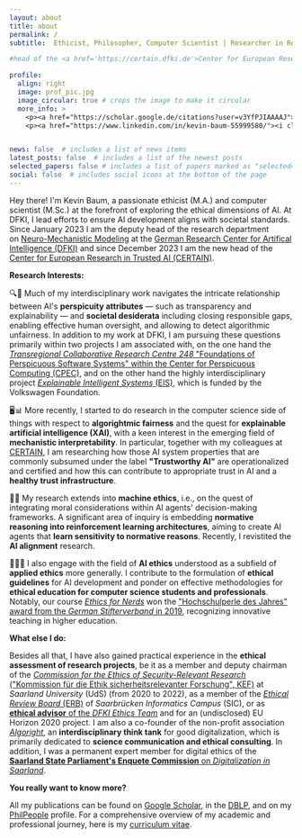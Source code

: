 ```yaml
---
layout: about
title: about
permalink: /
subtitle:  Ethicist, Philosopher, Computer Scientist | Researcher in Responsible and Trusted AI | Head of <a href='https://certain.dfki.de'>CERTAIN</a> and Deputy Head at <a href='https://www.dfki.de/nmm'>NMM</a>, <a href='https://www.dfki.de'>DFKI</a>, Saarbrücken, Germany. 

#head of the <a href='https://certain.dfki.de'>Center for European Research in Trusted AI (CERTAIN)</a> and deputy head at the reserach department for <a href='https://www.dfki.de/nmm'>Neuro-Mechanistic Modeling (NMM)</a> at <a href='https://www.dfki.de/web'>German Research Center for Artificial Intelligence (DFKI)</a>. Saarbrücken. Germany. 

profile:
  align: right
  image: prof_pic.jpg
  image_circular: true # crops the image to make it circular
  more_info: >
    <p><a href="https://scholar.google.de/citations?user=v3YfPJIAAAAJ"><i class="fa-brands fa-google-scholar"></i> Google Scholar</a></p> <br>
    <p><a href="https://www.linkedin.com/in/kevin-baum-55999580/"><i class="fa-brands fa-linkedin-in"></i> Linkedin</a></p> <br>


news: false  # includes a list of news items
latest_posts: false  # includes a list of the newest posts
selected_papers: false # includes a list of papers marked as "selected={true}"
social: false  # includes social icons at the bottom of the page
---
```

<script src="https://kit.fontawesome.com/568534ed70.js" crossorigin="anonymous"></script>


Hey there! I'm Kevin Baum, a passionate ethicist (M.A.) and computer scientist (M.Sc.) at the forefront of exploring the ethical dimensions of AI. At DFKI, I lead efforts to ensure AI development aligns with societal standards.  
Since January 2023 I am the deputy head of the research department on [Neuro-Mechanistic Modeling](https://www.dfki.de/nmm) at the [German Research Center for Artifical Intelligence (DFKI)](https://www.dfki.de/web) and since December 2023 I am the new head of the [Center for European Research in Trusted AI (CERTAIN)](https://certain.dfki.de).

**Research Interests:** <br>

🔍🤖 Much of my interdisciplinary work navigates the intricate relationship between AI's __perspicuity attributes__ — such as transparency and explainability — and __societal desiderata__ including closing responsible gaps, enabling effective human oversight, and allowing to detect algorithmic unfairness. In addition to my work at DFKI, I am pursuing these questions primarily within two projects I am associated with, on the one hand the [*Transregional Collaborative Research Centre 248* "Foundations of Perspicuous Software Systems" within the Center for Perspicuous Computing (CPEC)](https://www.perspicuous-computing.science/), and on the other hand the highly interdisciplinary project [*Explainable Intelligent Systems* (EIS)](https://explainable-intelligent.systems/), which is funded by the Volkswagen Foundation. 

🖥️📊 More recently, I started to do research in the computer science side of things with respect to __algorightmic fairness__ and the quest for __explainable artificial intelligence (XAI)__, with a keen interest in the emerging field of __mechanistic interpretability__. In particular, together with my colleagues at [CERTAIN](https://certain.dfki.de), I am researching how those AI system properties that are commonly subsumed under the label __"Trustworthy AI"__ are operationalized and certified and how this can contribute to appropriate trust in AI and a __healthy trust infrastructure__.

🤖📜 My research extends into __machine ethics__, i.e., on the quest of integrating moral considerations within AI agents' decision-making frameworks. A significant area of inquiry is embedding __normative reasoning into reinforcement learning architectures__, aiming to create AI agents that __learn sensitivity to normative reasons__. Recently, I revistited the __AI alignment__ research.

👨‍🏫📘 I also engage with the field of __AI ethics__ understood as a subfield of __applied ethics__ more generally. I contribute to the formulation of __ethical guidelines__ for AI development and ponder on effective methodologies for __ethical education for computer science students and professionals__. Notably, our course [*Ethics for Nerds*](https://dcms.cs.uni-saarland.de/ethics_23/) won the ["Hochschulperle des Jahres" award from the *German Stifterverband* in 2019](https://saarland-informatics-campus.de/piece-of-news/stifterverband-hochschulperle-des-jahres-2019-fuer-ethics-for-nerds/), recognizing innovative teaching in higher education.


**What else I do:** <br>

Besides all that, I have also gained practical experience in the __ethical assessment of research projects__, be it as a member and deputy chairman of the [*Commission for the Ethics of Security-Relevant Research* ("Kommission für die Ethik sicherheitsrelevanter Forschung", KEF)](https://www.uni-saarland.de/verwaltung/wissenschaftliche-integritaet/sicherheitsrelevante-forschung.html) at *Saarland University* (UdS) (from 2020 to 2022), as a member of the [*Ethical Review Board* (ERB)](https://erb.cs.uni-saarland.de/) of *Saarbrücken Informatics Campus* (SIC), or as [__ethical advisor__ of the *DFKI Ethics Team*](https://www.dfki.de/web/ueber-uns/governance/ethik-team) and for an (undisclosed) EU Horizon 2020 project. I am also a co-founder of the non-profit association [*Algoright*](https://ww.algoright.de/), an __interdisciplinary think tank__ for good digitalization, which is primarily dedicated to __science communication and ethical consulting__. In addition, I was a permanent expert member for digital ethics of the [__Saarland State Parliament's Enquete Commission__ on *Digitalization in Saarland*](https://www.landtag-saar.de/Downloadfile.ashx?FileId=64456&FileName=So16_1902.pdf).


**You really want to know more?** <br>

All my publications can be found on [Google Scholar](https://scholar.google.de/citations?user=v3YfPJIAAAAJ&hl=de), in the [DBLP](https://dblp.org/pid/132/8396.html), and on my [PhilPeople](https://philpeople.org/profiles/kevin-baum) profile. For a comprehensive overview of my academic and professional journey, here is my [curriculum vitae](#).




